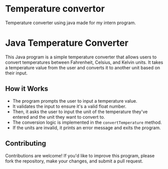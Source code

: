 # Temperature convertor
Temperature converter using java made for my intern program.

# Java Temperature Converter

This Java program is a simple temperature converter that allows users to convert temperatures between Fahrenheit, Celsius, and Kelvin units. It takes a temperature value from the user and converts it to another unit based on their input.


## How it Works

- The program prompts the user to input a temperature value.
- It validates the input to ensure it's a valid float number.
- Then, it asks the user to input the unit of the temperature they've entered and the unit they want to convert to.
- The conversion logic is implemented in the `convertTemperature` method.
- If the units are invalid, it prints an error message and exits the program.

## Contributing

Contributions are welcome! If you'd like to improve this program, please fork the repository, make your changes, and submit a pull request.
